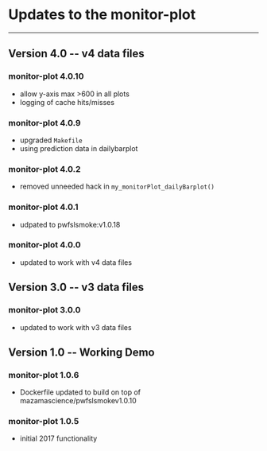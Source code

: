 # Updates to the monitor-plot

----

## Version 4.0 -- v4 data files

### monitor-plot 4.0.10

* allow y-axis max >600 in all plots
* logging of cache hits/misses

### monitor-plot 4.0.9

* upgraded `Makefile`
* using prediction data in dailybarplot
 
### monitor-plot 4.0.2

* removed unneeded hack in `my_monitorPlot_dailyBarplot()`
 
### monitor-plot 4.0.1

 * udpated to pwfslsmoke:v1.0.18
 
### monitor-plot 4.0.0

 * updated to work with v4 data files
 
## Version 3.0 -- v3 data files

### monitor-plot 3.0.0

 * updated to work with v3 data files
 
## Version 1.0 -- Working Demo

### monitor-plot 1.0.6

 * Dockerfile updated to build on top of mazamascience/pwfslsmokev1.0.10
 
### monitor-plot 1.0.5

 * initial 2017 functionality

